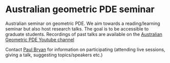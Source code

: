 # Australian geometric PDE seminar

Australian seminar on geometric PDE. We aim towards a reading/learning seminar but also host research talks. The goal is to be accessible to graduate students. Recordings of past talks are available on the [Australian Geometric PDE Youtube channel](https://www.youtube.com/channel/UCtVSqYN2CGISZZdN56Y5fMw)

Contact [Paul Bryan](mailto:pabryan@gmail.com?subject=Australian%20geometric%20PDE%20seminar) for information on participating (attending live sessions, giving a talk, suggesting topics/speakers etc.)
